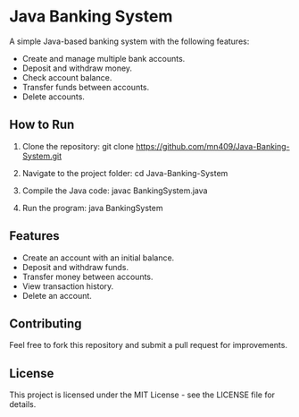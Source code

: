 # Java Banking System

A simple Java-based banking system with the following features:
- Create and manage multiple bank accounts.
- Deposit and withdraw money.
- Check account balance.
- Transfer funds between accounts.
- Delete accounts.

## How to Run

1. Clone the repository:
   git clone https://github.com/mn409/Java-Banking-System.git

2. Navigate to the project folder:
   cd Java-Banking-System

3. Compile the Java code:
   javac BankingSystem.java

4. Run the program:
   java BankingSystem

## Features
- Create an account with an initial balance.
- Deposit and withdraw funds.
- Transfer money between accounts.
- View transaction history.
- Delete an account.

## Contributing

Feel free to fork this repository and submit a pull request for improvements.

## License
This project is licensed under the MIT License - see the LICENSE file for details.
